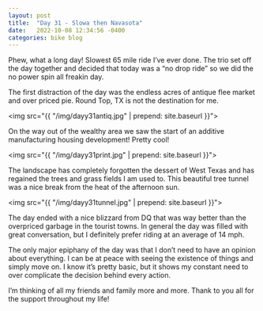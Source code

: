 ```yaml
---
layout: post
title:  "Day 31 - Slowa then Navasota"
date:   2022-10-08 12:34:56 -0400
categories: bike blog
---
```

Phew, what a long day! Slowest 65 mile ride I’ve ever done. The trio set off the day together and decided that today was a “no drop ride” so we did the no power spin all freakin day.

The first distraction of the day was the endless acres of antique flee market and over priced pie. Round Top, TX is not the destination for me.

<img src="{{ "/img/dayy31antiq.jpg" | prepend: site.baseurl }}">

On the way out of the wealthy area we saw the start of an additive manufacturing housing development! Pretty cool!

<img src="{{ "/img/dayy31print.jpg" | prepend: site.baseurl }}">

The landscape has completely forgotten the dessert of West Texas and has regained the trees and grass fields I am used to. This beautiful tree tunnel was a nice break from the heat of the afternoon sun.

<img src="{{ "/img/dayy31tunnel.jpg" | prepend: site.baseurl }}">

The day ended with a nice blizzard from DQ that was way better than the overpriced garbage in the tourist towns. In general the day was filled with great conversation, but I definitely prefer riding at an average of 14 mph.

The only major epiphany of the day was that I don’t need to have an opinion about everything. I can be at peace with seeing the existence of things and simply move on. I know it’s pretty basic, but it shows my constant need to over complicate the decision behind every action.

I’m thinking of all my friends and family more and more. Thank to you all for the support throughout my life!
